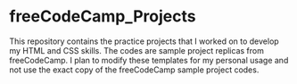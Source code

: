 # freeCodeCamp_Projects
This repository contains the practice projects that I worked on to develop my HTML and CSS skills.
The codes are sample project replicas from freeCodeCamp.
I plan to modify these templates for my personal usage and not use the exact copy of the freeCodeCamp sample project codes.
